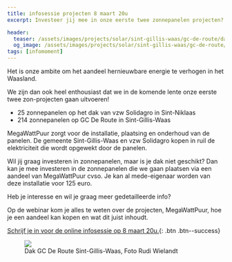 ```yaml
---
title: infosessie projecten 8 maart 20u
excerpt: Investeer jij mee in onze eerste twee zonnepanelen projecten?

header:
  teaser: /assets/images/projects/solar/sint-gillis-waas/gc-de-route/dak_voor_01.jpg
  og_image: /assets/images/projects/solar/sint-gillis-waas/gc-de-route/dak_voor_01.jpg
tags: [infomoment]
---
```


Het is onze ambite om het aandeel hernieuwbare energie te verhogen in het
Waasland.

We zijn dan ook heel enthousiast dat we in de komende lente onze
eerste twee zon-projecten gaan uitvoeren!

  * 25 zonnepanelen op het dak van vzw Solidagro in Sint-Niklaas
  * 214 zonnepanelen op GC De Route in Sint-Gillis-Waas

MegaWattPuur zorgt voor de installatie, plaatsing en onderhoud van de panelen.
De gemeente Sint-Gillis-Waas en vzw Solidagro kopen in ruil de elektriciteit
die wordt opgewekt door de panelen.

Wil jij graag investeren in zonnepanelen, maar is je dak niet geschikt?  Dan
kan je mee investeren in de zonnepanelen die we gaan plaatsen via een aandeel
van MegaWattPuur cvso. Je kan al mede-eigenaar worden van deze installatie voor
125 euro.

Heb je interesse en wil je graag meer gedetailleerde info?

Op de webinar kom je alles te weten over de projecten, MegaWattPuur, hoe je een
aandeel kan kopen en wat dit juist inhoudt.

[Schrijf je in voor de online infosessie op 8 maart 20u.](https://avansa-wd.be/activiteiten/investeer-jij-mee-in-zonnepanelen-op-gc-de-route){: .btn .btn--success}

<figure>
  <img src="/assets/images/projects/solar/sint-gillis-waas/gc-de-route/dak_voor_01.jpg">
  <figcaption>Dak GC De Route Sint-Gillis-Waas, Foto Rudi Wielandt</figcaption>
</figure>
